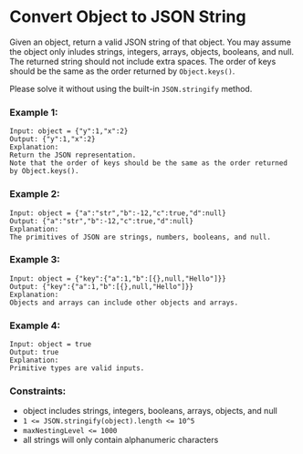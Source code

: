# Convert Object to JSON String

Given an object, return a valid JSON string of that object. You may assume the object only inludes strings, integers, arrays, objects, booleans, and null. The returned string should not include extra spaces. The order of keys should be the same as the order returned by `Object.keys()`.

Please solve it without using the built-in `JSON.stringify` method.

### Example 1:

```
Input: object = {"y":1,"x":2}
Output: {"y":1,"x":2}
Explanation: 
Return the JSON representation.
Note that the order of keys should be the same as the order returned by Object.keys().
```

### Example 2:

```
Input: object = {"a":"str","b":-12,"c":true,"d":null}
Output: {"a":"str","b":-12,"c":true,"d":null}
Explanation:
The primitives of JSON are strings, numbers, booleans, and null.
```

### Example 3:

```
Input: object = {"key":{"a":1,"b":[{},null,"Hello"]}}
Output: {"key":{"a":1,"b":[{},null,"Hello"]}}
Explanation:
Objects and arrays can include other objects and arrays.
```

### Example 4:

```
Input: object = true
Output: true
Explanation:
Primitive types are valid inputs.
```

### Constraints:

- object includes strings, integers, booleans, arrays, objects, and null
- `1 <= JSON.stringify(object).length <= 10^5`
- `maxNestingLevel <= 1000`
- all strings will only contain alphanumeric characters
